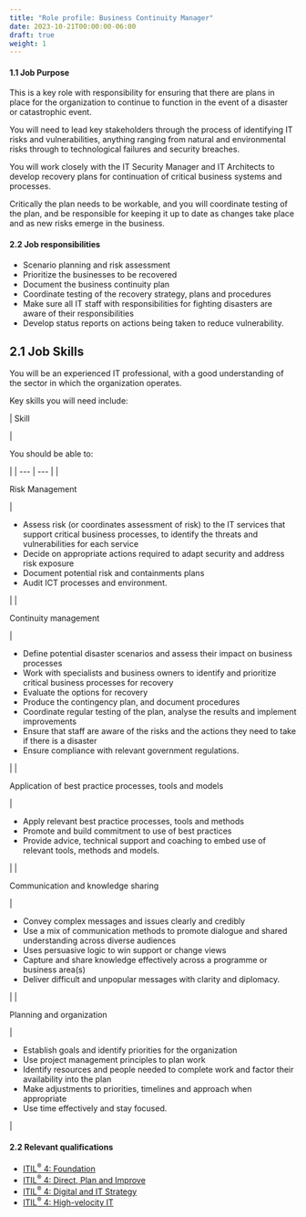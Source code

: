 ```yaml
---
title: "Role profile: Business Continuity Manager"
date: 2023-10-21T00:00:00-06:00
draft: true
weight: 1
---
```


#### 1.1 Job Purpose

This is a key role with responsibility for ensuring that there are plans in place for the organization to continue to function in the event of a disaster or catastrophic event.

You will need to lead key stakeholders through the process of identifying IT risks and vulnerabilities, anything ranging from natural and environmental risks through to technological failures and security breaches.

You will work closely with the IT Security Manager and IT Architects to develop recovery plans for continuation of critical business systems and processes.

Critically the plan needs to be workable, and you will coordinate testing of the plan, and be responsible for keeping it up to date as changes take place and as new risks emerge in the business.

#### 2.2 Job responsibilities

*   Scenario planning and risk assessment
*   Prioritize the businesses to be recovered
*   Document the business continuity plan
*   Coordinate testing of the recovery strategy, plans and procedures
*   Make sure all IT staff with responsibilities for fighting disasters are aware of their responsibilities
*   Develop status reports on actions being taken to reduce vulnerability.

## 2.1 Job Skills

You will be an experienced IT professional, with a good understanding of the sector in which the organization operates.

Key skills you will need include:

| 
Skill

 | 

You should be able to:

 |
| --- | --- |
| 

Risk Management

 | 

*   Assess risk (or coordinates assessment of risk) to the IT services that support critical business processes, to identify the threats and vulnerabilities for each service
*   Decide on appropriate actions required to adapt security and address risk exposure
*   Document potential risk and containments plans
*   Audit ICT processes and environment.

 |
| 

Continuity management

 | 

*   Define potential disaster scenarios and assess their impact on business processes
*   Work with specialists and business owners to identify and prioritize critical business processes for recovery
*   Evaluate the options for recovery
*   Produce the contingency plan, and document procedures
*   Coordinate regular testing of the plan, analyse the results and implement improvements
*   Ensure that staff are aware of the risks and the actions they need to take if there is a disaster
*   Ensure compliance with relevant government regulations.

 |
| 

Application of best practice processes, tools and models

 | 

*   Apply relevant best practice processes, tools and methods
*   Promote and build commitment to use of best practices
*   Provide advice, technical support and coaching to embed use of relevant tools, methods and models.

 |
| 

Communication and knowledge sharing

 | 

*   Convey complex messages and issues clearly and credibly
*   Use a mix of communication methods to promote dialogue and shared understanding across diverse audiences
*   Uses persuasive logic to win support or change views
*   Capture and share knowledge effectively across a programme or business area(s)
*   Deliver difficult and unpopular messages with clarity and diplomacy.

 |
| 

Planning and organization

 | 

*   Establish goals and identify priorities for the organization
*   Use project management principles to plan work
*   Identify resources and people needed to complete work and factor their availability into the plan
*   Make adjustments to priorities, timelines and approach when appropriate
*   Use time effectively and stay focused.

 |

#### 2.2 Relevant qualifications

*   [ITIL<sup>®</sup> 4: Foundation](https://www.axelos.com/certifications/itil-service-management/itil-4-foundation)
*   [ITIL<sup>®</sup> 4: Direct, Plan and Improve](https://www.axelos.com/certifications/itil-service-management/managing-professional/direct-plan-and-improve)
*   [ITIL<sup>®</sup> 4: Digital and IT Strategy](https://www.axelos.com/certifications/itil-service-management/strategic-leader/digital-and-it-strategy)
*   [ITIL<sup>®</sup> 4: High-velocity IT](https://www.axelos.com/certifications/itil-service-management/managing-professional/high-velocity-it)
